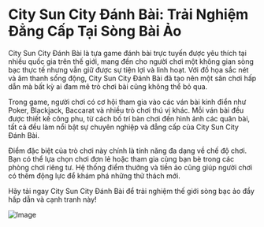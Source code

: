 # City Sun City Đánh Bài: Trải Nghiệm Đẳng Cấp Tại Sòng Bài Ảo

City Sun City Đánh Bài là tựa game đánh bài trực tuyến được yêu thích tại nhiều quốc gia trên thế giới, mang đến cho người chơi một không gian sòng bạc thực tế nhưng vẫn giữ được sự tiện lợi và linh hoạt. Với đồ họa sắc nét và âm thanh sống động, City Sun City Đánh Bài đã tạo nên một sân chơi hấp dẫn mà bất kỳ ai đam mê trò chơi bài cũng không thể bỏ qua.

Trong game, người chơi có cơ hội tham gia vào các ván bài kinh điển như Poker, Blackjack, Baccarat và nhiều trò chơi thú vị khác. Mỗi ván bài đều được thiết kế công phu, từ cách bố trí bàn chơi đến hình ảnh các quân bài, tất cả đều làm nổi bật sự chuyên nghiệp và đẳng cấp của City Sun City Đánh Bài.

Điểm đặc biệt của trò chơi này chính là tính năng đa dạng về chế độ chơi. Bạn có thể lựa chọn chơi đơn lẻ hoặc tham gia cùng bạn bè trong các phòng chơi riêng tư. Hệ thống điểm thưởng và tiền ảo cũng giúp người chơi có thêm động lực để khám phá những thử thách mới.

Hãy tải ngay City Sun City Đánh Bài để trải nghiệm thế giới sòng bạc ảo đầy hấp dẫn và cạnh tranh này! 

![Image](https://github.com/user-attachments/assets/bd51ea9f-0666-407b-a7a7-98ead6de688c)